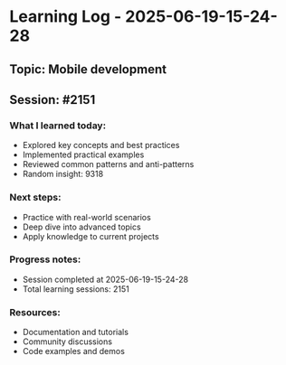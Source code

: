 # Learning Log - 2025-06-19-15-24-28

## Topic: Mobile development
## Session: #2151

### What I learned today:
- Explored key concepts and best practices
- Implemented practical examples  
- Reviewed common patterns and anti-patterns
- Random insight: 9318

### Next steps:
- Practice with real-world scenarios
- Deep dive into advanced topics
- Apply knowledge to current projects

### Progress notes:
- Session completed at 2025-06-19-15-24-28
- Total learning sessions: 2151

### Resources:
- Documentation and tutorials
- Community discussions
- Code examples and demos
